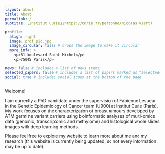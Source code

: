 ```yaml
---
layout: about
title: About
permalink: /
subtitle: [Institut Curie](https://curie.fr/personne/nicolas-viart)

profile:
  align: right
  image: prof_pic.jpg
  image_circular: false # crops the image to make it circular
  more_info: >
    <p>81 boulevard Saint-Michel</p>
    <p>75005 Paris</p>

news: false # includes a list of news items
selected_papers: false # includes a list of papers marked as "selected={true}"
social: true # includes social icons at the bottom of the page
---
```


Welcome! 

I am currently a PhD candidate under the supervision of Fabienne Lesueur in the Genetic Epidemiology of Cancer team (U900) at Institut Curie (Paris). My work focuses on the characterization of breast tumours developed by ATM germline variant carriers using bioinformatic analyses of multi-omics data (genomic, transcriptomic and methylome) and histological whole slides images with deep learning methods.

Please feel free to explore my website to learn more about me and my research (this website is currently being updated, so not every information may be up to date).


<!---
#Tell the world about yourself. Link to your favorite [subreddit](http://reddit.com). You can put a picture in, too. The code is already in, just name your picture `prof_pic.jpg` and put it in the `img/` folder.
#Put your address / P.O. box / other info right below your picture. You can also disable any of these elements by editing `profile` property of the YAML header of your `_pages/about.md`. Edit `_bibliography/papers.bib` and Jekyll will render your [publications page](/al-folio/publications/) automatically.
#Link to your social media connections, too. This theme is set up to use [Font Awesome icons](https://fontawesome.com/) and [Academicons](https://jpswalsh.github.io/academicons/), like the ones below. Add your Facebook, Twitter, LinkedIn, Google Scholar, or just disable all of them.
--->

